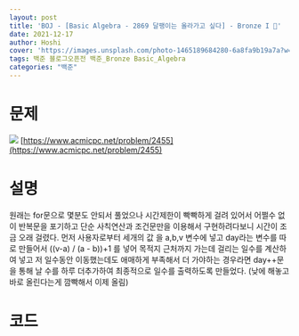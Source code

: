 ```yaml
---
layout: post
title: 'BOJ - [Basic Algebra - 2869 달팽이는 올라가고 싶다] - Bronze I 🥉'
date: 2021-12-17
author: Hoshi
cover: 'https://images.unsplash.com/photo-1465189684280-6a8fa9b19a7a?w=1600&q=900'
tags: 백준 블로그오픈전 백준_Bronze Basic_Algebra
categories: "백준"
---
```

# 문제
![]({{site.url}}/assets/img/posts_img/2455.png)
[https://www.acmicpc.net/problem/2455](https://www.acmicpc.net/problem/2455)

# 설명
원래는 for문으로 몇분도 안되서 풀었으나 시간제한이 빡빡하게 걸려 있어서 어쩔수 없이 반복문을 포기하고 단순 사칙연산과 조건문만을 이용해서 구현하려다보니 시간이 조금 오래 걸렸다. 
먼저 사용자로부터 세개의 값 을 a,b,v 변수에 넣고 day라는 변수를 따로 만들어서 ((v-a) / (a - b))+1 를 넣어 목적지 근처까지 가는데 걸리는 일수를 계산하여 넣고 저 일수동안 이동했는데도 애매하게 부족해서 더 가야하는 경우라면 day++문을 통해 날 수를 하루 더추가하여 최종적으로 일수를 출력하도록 만들었다. (낮에 해놓고 바로 올린다는게 깜빡해서 이제 올림)

# 코드

```c

```
